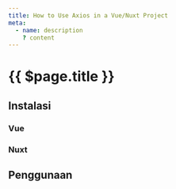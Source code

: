 ```yaml
---
title: How to Use Axios in a Vue/Nuxt Project
meta:
  - name: description
    ? content
---
```


# {{ $page.title }}

<start-tutorial demo="axios" lang="id" />

## Instalasi

### Vue

### Nuxt

## Penggunaan
